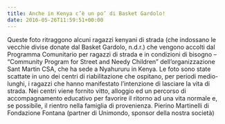 ```yaml
---
title: Anche in Kenya c’è un po’ di Basket Gardolo!
date: 2016-05-26T11:59:51+00:00
---
```

Queste foto ritraggono alcuni ragazzi kenyani di strada (che indossano le vecchie divise donate dal Basket Gardolo, n.d.r.) che vengono accolti dal Programma Comunitario per ragazzi di strada e in condizioni di bisogno – “Community Program for Street and Needy Children” dell’organizzazione Sant Martin CSA, che ha sede a Nyahururu in Kenya. Le foto sono state scattate in uno dei centri di riabilitazione che ospitano, per periodi medio-lunghi, i ragazzi che hanno manifestato l’intenzione di lasciare la vita di strada. Nei centri viene fornito vitto, alloggio ed un percorso di accompagnamento educativo per favorire il ritorno ad una vita normale e, se possibile, il rientro nella famiglia di provenienza. Pierino Martinelli di Fondazione Fontana (partner di Unimondo, sponsor della nostra società)